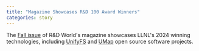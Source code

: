 ```yaml
---
title: "Magazine Showcases R&D 100 Award Winners"
categories: story
---
```


The [Fall issue](https://www.rdworldonline.com/fall-2024-issue-2024-rd-100-awards-game-changing-tech/) of R&D World's magazine showcases LLNL's 2024 winning technologies, including [UnifyFS](https://github.com/LLNL/UnifyFS) and [UMap](https://github.com/LLNL/umap) open source software projects.
